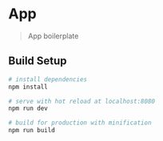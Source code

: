 # App

> App boilerplate

## Build Setup

``` bash
# install dependencies
npm install

# serve with hot reload at localhost:8080
npm run dev

# build for production with minification
npm run build
```
